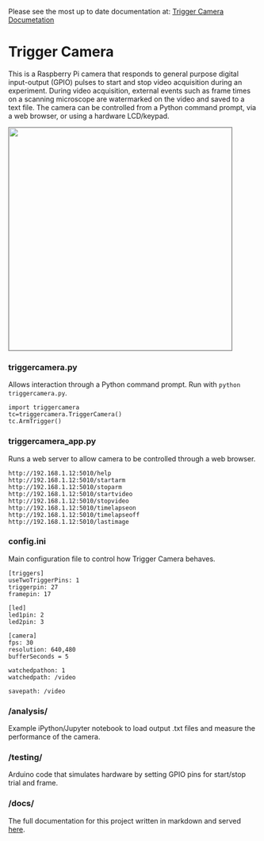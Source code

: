 Please see the most up to date documentation at: [Trigger Camera Documetation][docs]

# Trigger Camera

This is a Raspberry Pi camera that responds to general purpose digital input-output (GPIO) pulses to start and stop video acquisition during an experiment. During video acquisition, external events such as frame times on a scanning microscope are watermarked on the video and saved to a text file. The camera can be controlled from a Python command prompt, via a web browser, or using a hardware LCD/keypad.

<IMG SRC="docs/img/triggercamera-minimized2.png" WIDTH=450 style="border:1px solid gray">

### triggercamera.py

Allows interaction through a Python command prompt.  Run with `python triggercamera.py`.

	import triggercamera
	tc=triggercamera.TriggerCamera()
	tc.ArmTrigger()

### triggercamera_app.py

Runs a web server to allow camera to be controlled through a web browser.

	http://192.168.1.12:5010/help
	http://192.168.1.12:5010/startarm
	http://192.168.1.12:5010/stoparm
	http://192.168.1.12:5010/startvideo
	http://192.168.1.12:5010/stopvideo
	http://192.168.1.12:5010/timelapseon
	http://192.168.1.12:5010/timelapseoff
	http://192.168.1.12:5010/lastimage

### config.ini

Main configuration file to control how Trigger Camera behaves.

	[triggers]
	useTwoTriggerPins: 1
	triggerpin: 27
	framepin: 17

	[led]
	led1pin: 2
	led2pin: 3

	[camera]
	fps: 30
	resolution: 640,480
	bufferSeconds = 5

	watchedpathon: 1
	watchedpath: /video

	savepath: /video

### /analysis/

Example iPython/Jupyter notebook to load output .txt files and measure the performance of the camera.

### /testing/

Arduino code that simulates hardware by setting GPIO pins for start/stop trial and frame.

### /docs/

The full documentation for this project written in markdown and served [here][docs].

[docs]: http://cudmore.github.com/triggercamera
